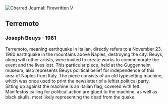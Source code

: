 <div class="artwork-of-the-day">
  <div class="container">
    <div class="img-wrapper">
      <img
        src="https://uploads2.wikiart.org/images/joseph-beuys/terremoto.jpg!Large.jpg"
        alt="Charred Journal: Firewritten V" />
    </div>
    <div class="artwork-detail">
      <div class="artwork-origin"> 
        <h2 class="artwork-name">Terremoto</h2>
        <h3 class="artist">
          Joseph Beuys
                    ·  1981
        </h3>
      </div>
      <p class="description">
        <span class="artwork-description-text ng-binding" ng-bind-html="viewModel.ArtworkOfTheDay.Description | unsafe">Terremoto, meaning earthquake in Italian, directly refers to a November 23, 1980 earthquake in the mountains above Naples, destroying the city. Beuys, along with other artists, were invited to create works to commemorate the event and the lives lost. This particular piece, held at the Guggenheim museum, also represents Beuys political belief for independence of this area of Naples from Italy. The piece consists of an old typesetting machine, which was once used to print the newsletter of a leftist political party. Sitting up against the machine is an Italian flag, covered with felt. Manifestos calling for political action are glued to the machine, as well as black skulls, most likely representing the dead from the quake.</span>
                        <div class="text-shadow-container" ng-show="showShadow" style=""></div>
      </p>
    </div>
  </div>

</div>
